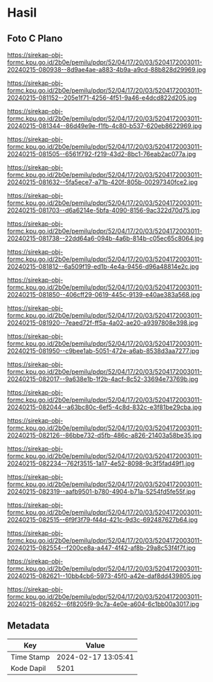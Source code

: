 # Hasil

## Foto C Plano

https://sirekap-obj-formc.kpu.go.id/2b0e/pemilu/pdpr/52/04/17/20/03/5204172003011-20240215-080938--8d9ae4ae-a883-4b9a-a9cd-88b828d29969.jpg

https://sirekap-obj-formc.kpu.go.id/2b0e/pemilu/pdpr/52/04/17/20/03/5204172003011-20240215-081152--205e1f71-4256-4f51-9a46-e4dcd822d205.jpg

https://sirekap-obj-formc.kpu.go.id/2b0e/pemilu/pdpr/52/04/17/20/03/5204172003011-20240215-081344--86d49e9e-f1fb-4c80-b537-620eb8622969.jpg

https://sirekap-obj-formc.kpu.go.id/2b0e/pemilu/pdpr/52/04/17/20/03/5204172003011-20240215-081505--6561f792-f219-43d2-8bc1-76eab2ac077a.jpg

https://sirekap-obj-formc.kpu.go.id/2b0e/pemilu/pdpr/52/04/17/20/03/5204172003011-20240215-081632--5fa5ece7-a71b-420f-805b-00297340fce2.jpg

https://sirekap-obj-formc.kpu.go.id/2b0e/pemilu/pdpr/52/04/17/20/03/5204172003011-20240215-081703--d6a6214e-5bfa-4090-8156-9ac322d70d75.jpg

https://sirekap-obj-formc.kpu.go.id/2b0e/pemilu/pdpr/52/04/17/20/03/5204172003011-20240215-081738--22dd64a6-094b-4a6b-814b-c05ec65c8064.jpg

https://sirekap-obj-formc.kpu.go.id/2b0e/pemilu/pdpr/52/04/17/20/03/5204172003011-20240215-081812--6a509f19-ed1b-4e4a-9456-d96a48814e2c.jpg

https://sirekap-obj-formc.kpu.go.id/2b0e/pemilu/pdpr/52/04/17/20/03/5204172003011-20240215-081850--406cff29-0619-445c-9139-e40ae383a568.jpg

https://sirekap-obj-formc.kpu.go.id/2b0e/pemilu/pdpr/52/04/17/20/03/5204172003011-20240215-081920--7eaed72f-ff5a-4a02-ae20-a9397808e398.jpg

https://sirekap-obj-formc.kpu.go.id/2b0e/pemilu/pdpr/52/04/17/20/03/5204172003011-20240215-081950--c9bee1ab-5051-472e-a6ab-8538d3aa7277.jpg

https://sirekap-obj-formc.kpu.go.id/2b0e/pemilu/pdpr/52/04/17/20/03/5204172003011-20240215-082017--9a638e1b-1f2b-4acf-8c52-33694e73769b.jpg

https://sirekap-obj-formc.kpu.go.id/2b0e/pemilu/pdpr/52/04/17/20/03/5204172003011-20240215-082044--a63bc80c-6ef5-4c8d-832c-e3f81be29cba.jpg

https://sirekap-obj-formc.kpu.go.id/2b0e/pemilu/pdpr/52/04/17/20/03/5204172003011-20240215-082126--86bbe732-d5fb-486c-a826-21403a58be35.jpg

https://sirekap-obj-formc.kpu.go.id/2b0e/pemilu/pdpr/52/04/17/20/03/5204172003011-20240215-082234--762f3515-1a17-4e52-8098-9c3f5fad49f1.jpg

https://sirekap-obj-formc.kpu.go.id/2b0e/pemilu/pdpr/52/04/17/20/03/5204172003011-20240215-082319--aafb9501-b780-4904-b71a-5254fd5fe55f.jpg

https://sirekap-obj-formc.kpu.go.id/2b0e/pemilu/pdpr/52/04/17/20/03/5204172003011-20240215-082515--6f9f3f79-f44d-421c-9d3c-692487627b64.jpg

https://sirekap-obj-formc.kpu.go.id/2b0e/pemilu/pdpr/52/04/17/20/03/5204172003011-20240215-082554--f200ce8a-a447-4f42-af8b-29a8c53f4f7f.jpg

https://sirekap-obj-formc.kpu.go.id/2b0e/pemilu/pdpr/52/04/17/20/03/5204172003011-20240215-082621--10bb4cb6-5973-45f0-a42e-daf8dd439805.jpg

https://sirekap-obj-formc.kpu.go.id/2b0e/pemilu/pdpr/52/04/17/20/03/5204172003011-20240215-082652--6f8205f9-9c7a-4e0e-a604-6c1bb00a3017.jpg


## Metadata

| Key        | Value               |
| ---------- | ------------------- |
| Time Stamp | 2024-02-17 13:05:41 |
| Kode Dapil | 5201                |




